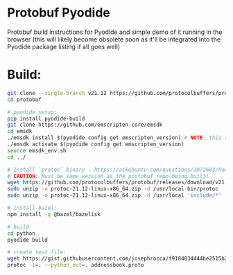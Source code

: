 # Protobuf Pyodide
Protobuf build instructions for Pyodide and simple demo of it running in the browser (this will likely become obsolete soon as it'll be integrated into the Pyodide package listing if all goes well)

# Build:

```bash
git clone --single-branch v21.12 https://github.com/protocolbuffers/protobuf
cd protobuf

# pyodide setup:
pip install pyodide-build
git clone https://github.com/emscripten-core/emsdk
cd emsdk
./emsdk install $(pyodide config get emscripten_version) # NOTE: this seems flaky for some reason - if you get an error like `error: tool or SDK not found: 'Downloading'`, just try again
./emsdk activate $(pyodide config get emscripten_version)
source emsdk_env.sh
cd ../

# Install `protoc` binary - https://askubuntu.com/questions/1072683/how-can-i-install-protoc-on-ubuntu-16-04/1157801#1157801
# CAUTION: Must be same version as the protobuf repo being built!
wget https://github.com/protocolbuffers/protobuf/releases/download/v21.12/protoc-21.12-linux-x86_64.zip
sudo unzip -o protoc-21.12-linux-x86_64.zip -d /usr/local bin/protoc
sudo unzip -o protoc-21.12-linux-x86_64.zip -d /usr/local 'include/*'

# install bazel:
npm install -g @bazel/bazelisk

# build
cd python
pyodide build

# create test file:
wget https://gist.githubusercontent.com/josephrocca/f9184834444be2515b264aca2c9e7fde/raw/cc25a18b1e4d9a71bd99c8343bd31bfd43116e85/addressbook.proto
protoc -I=. --python_out=. addressbook.proto
```
